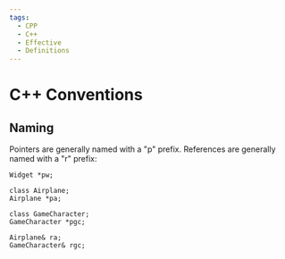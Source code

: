 ```yaml
---
tags:
  - CPP
  - C++
  - Effective
  - Definitions
---
```


# C++ Conventions

## Naming 

Pointers are generally named with a "p" prefix. References are generally named with a "r" prefix:

```
Widget *pw;

class Airplane;
Airplane *pa;

class GameCharacter;
GameCharacter *pgc;

Airplane& ra;
GameCharacter& rgc;
```
